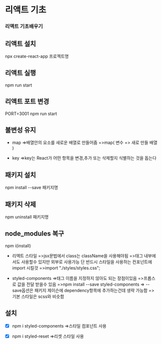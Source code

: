 # 리액트 기초

### 리액트 기초배우기

## 리액트 설치

npx create-react-app 프로젝트명

## 리액트 실행

npm run start

## 리액트 포트 변경

PORT=3001 npm run start

## 불변성 유지

- map
  =>배열안의 요소를 새로운 배열로 만들어줌
  =>map( 변수 => 새로 만들 배열 )

- key
  =>key는 React가 어떤 항목을 변경,추가 또는 삭제할지 식별하는 것을 돕는다

## 패키지 설치

npm install --save 패키지명

## 패키지 삭제

npm uninstall 패키지명

## node_modules 복구

npm i(install)

- 리액트 스타일
  =>jsx문법에서 class는 className을 사용해야됨
  =>태그 내부에서도 사용할수 있지만 외부로 사용가능
  단 반드시 스타일을 사용하는 컨포넌트에 import 시킬것
  =>import "./styles/styles.css";

- styled-components
  =>태그 이름을 지정하지 않아도 되는 장점이있음
  =>프롭스로 값을 전달 받을수 있음
  =>npm install --save styled-components
  =>
  --save옵션은 패키지 제이슨에 dependency항목에 추가하는건데 생략 가능함
  =>기본 스타일은 scss와 비슷함

## 설치

- [x] npm i styled-components
      =>스타일 컴포넌트 사용

- [x] npm i styled-reset
      =>리셋 스타일 사용
